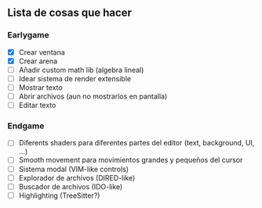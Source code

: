 ## Lista de cosas que hacer

### Earlygame

- [x] Crear ventana
- [x] Crear arena
- [ ] Añadir custom math lib (algebra lineal)
- [ ] Idear sistema de render extensible
- [ ] Mostrar texto
- [ ] Abrir archivos (aun no mostrarlos en pantalla)
- [ ] Editar texto

### Endgame

- [ ]  Diferents shaders para diferentes partes del editor (text, background, UI, ...)
- [ ]  Smooth movement para movimientos grandes y pequeños del cursor
- [ ]  Sistema modal (VIM-like controls)
- [ ]  Explorador de archivos (DIRED-like)
- [ ]  Buscador de archivos (IDO-like)
- [ ]  Highlighting (TreeSitter?)
